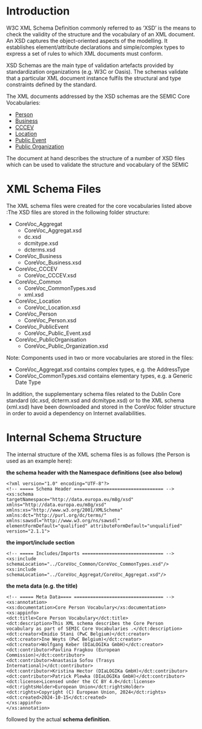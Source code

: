 # Introduction

W3C XML Schema Definition commonly referred to as ‘XSD’ is the means to
check the validity of the structure and the vocabulary of an XML
document. An XSD captures the object-oriented aspects of the modelling.
It establishes element/attribute declarations and simple/complex types
to express a set of rules to which XML documents must conform.

XSD Schemas are the main type of validation artefacts provided by
standardization organizations (e.g. W3C or Oasis). The schemas validate
that a particular XML document instance fulfils the structural and type
constraints defined by the standard.

The XML documents addressed by the XSD schemas are the SEMIC Core
Vocabularies:

 - [Person](https://semiceu.github.io/Core-Person-Vocabulary/releases/2.1.1/)
 - [Business](https://semiceu.github.io/Core-Business-Vocabulary/releases/2.2.0/)
 - [CCCEV](https://semiceu.github.io/CCCEV/releases/2.1.0/)
 - [Location](https://semiceu.github.io/Core-Location-Vocabulary/releases/2.1.0/)
 - [Public Event](https://semiceu.github.io/Core-Public-Event-Vocabulary/releases/1.1.0/)
 - [Public Organization](https://semiceu.github.io/CPOV/releases/2.1.1/)

The document at hand describes the structure of a number of XSD files
which can be used to validate the structure and vocabulary of the SEMIC

# XML Schema Files

The XML schema files were created for the core vocabularies listed
above :The XSD files are stored in the following folder structure:

-   CoreVoc_Aggregat
    -   CoreVoc_Aggregat.xsd
    -   dc.xsd
    -   dcmitype.xsd
    -   dcterms.xsd
-   CoreVoc_Business
    -   CoreVoc_Business.xsd
-   CoreVoc_CCCEV
    -   CoreVoc_CCCEV.xsd
-   CoreVoc_Common
    -   CoreVoc_CommonTypes.xsd
    -   xml.xsd
-   CoreVoc_Location
    -   CoreVoc_Location.xsd
-   CoreVoc_Person
    -   CoreVoc_Person.xsd
-   CoreVoc_PublicEvent
    -   CoreVoc_Public_Event.xsd
-   CoreVoc_PublicOrganisation
    -   CoreVoc_Public_Organization.xsd

Note: Components used in two or more vocabularies are stored in the
files:

-   CoreVoc_Aggregat.xsd contains complex types, e.g. the AddressType
-   CoreVoc_CommonTypes.xsd contains elementary types, e.g. a Generic
    Date Type

In addition, the supplementary schema files related to the Dublin Core
standard (dc.xsd, dcterm.xsd and dcmitype.xsd) or to the XML schema
(xml.xsd) have been downloaded and stored in the CoreVoc folder
structure in order to avoid a dependency on Internet availabilities.

# Internal Schema Structure

The internal structure of the XML schema files is as follows (the Person is used as an example here):

**the schema header with the Namespace definitions (see also below)**
```
<?xml version="1.0" encoding="UTF-8"?>
<!-- ===== Schema Header ================================= -->
<xs:schema
targetNamespace="http://data.europa.eu/m8g/xsd"
xmlns="http://data.europa.eu/m8g/xsd"
xmlns:xs="http://www.w3.org/2001/XMLSchema"
xmlns:dct="http://purl.org/dc/terms/"
xmlns:sawsdl="http://www.w3.org/ns/sawsdl"
elementFormDefault="qualified" attributeFormDefault="unqualified"
version="2.1.1">
```
**the import/include section**
```
<!-- ===== Includes/Imports ============================== -->
<xs:include
schemaLocation="../CoreVoc_Common/CoreVoc_CommonTypes.xsd"/>
<xs:include
schemaLocation="../CoreVoc_Aggregat/CoreVoc_Aggregat.xsd"/>
```
 
**the meta data (e.g. the title)**

```
<!-- ===== Meta Data==== ================================= -->
<xs:annotation>
<xs:documentation>Core Person Vocabulary</xs:documentation>
<xs:appinfo>
<dct:title>Core Person Vocabulary</dct:title>
<dct:description>This XML schema describes the Core Person  
vocabulary as part of SEMIC Core Vocabularies .</dct:description>
<dct:creator>Emidio Stani (PwC Belgium)</dct:creator>
<dct:creator>Ine Weyts (PwC Belgium)</dct:creator>
<dct:creator>Wolfgang Keber (DIaLOGIKa GmbH)</dct:creator>
<dct:contributor>Pavlina Fragkou (European
Commission)</dct:contributor>
<dct:contributor>Anastasia Sofou (Trasys
International)</dct:contributor>
<dct:contributor>Kristina Hector (DIaLOGIKa GmbH)</dct:contributor>
<dct:contributor>Patrick Plewka (DIaLOGIKa GmbH)</dct:contributor>
<dct:license>Licensed under the CC BY 4.0</dct:license>
<dct:rightsHolder>European Union</dct:rightsHolder>
<dct:rights>Copyright (C) European Union, 2024</dct:rights>
<dct:created>2024-10-15</dct:created>
</xs:appinfo>
</xs:annotation>
```
followed by the actual **schema definition**.

